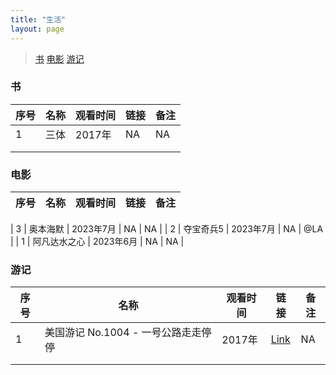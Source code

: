```yaml
---
title: "生活"
layout: page
---
```



> [书](#书)
> [电影](#电影)
> [游记](#游记)


### 书
  
| 序号 	| 名称 	| 观看时间 	| 链接 	| 备注 	|
|------	|------	|----------	|------	|------	|
| 1    	| 三体   | 2017年  	 | NA    | NA    |
|      	|      	|          	|      	|      	|
|      	|      	|          	|      	|      	|

### 电影
  
| 序号 	| 名称 	| 观看时间 	| 链接 	| 备注 	|
|------	|------	|----------	|------	|------ |

| 3 | 奥本海默 | 2023年7月 | NA | NA |
| 2 | 夺宝奇兵5 | 2023年7月 | NA | @LA |
| 1 | 阿凡达水之心 | 2023年6月 | NA | NA |

### 游记
  
| 序号 	| 名称 	| 观看时间 	| 链接 	| 备注 	|
|------	|------	|----------	|------	|------	|
| 1 | 美国游记 No.1004 - 一号公路走走停停 | 2017年 | [Link](https://www.mafengwo.cn/i/17252707.html) | NA  |
|      	|      	|          	|      	|      	|
|      	|      	|          	|      	|      	|